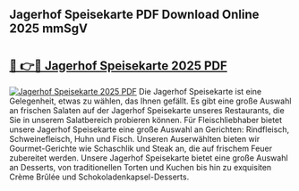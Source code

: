 ## Jagerhof Speisekarte PDF Download Online 2025 mmSgV

# <h2><a href="http://gc7n5t.nevu.top/?p=Jagerhof+Speisekarte">🔗 👉🔴 Jagerhof Speisekarte 2025 PDF</a></h2>

[![Jagerhof Speisekarte 2025 PDF](https://i.imgur.com/dBaPXMq.png)](http://gc7n5t.nevu.top/?p=Jagerhof+Speisekarte)
Die Jagerhof Speisekarte ist eine Gelegenheit, etwas zu wählen, das Ihnen gefällt. Es gibt eine große Auswahl an frischen Salaten auf der Jagerhof Speisekarte unseres Restaurants, die Sie in unserem Salatbereich probieren können. Für Fleischliebhaber bietet unsere Jagerhof Speisekarte eine große Auswahl an Gerichten: Rindfleisch, Schweinefleisch, Huhn und Fisch. Unseren Auserwählten bieten wir Gourmet-Gerichte wie Schaschlik und Steak an, die auf frischem Feuer zubereitet werden. Unsere Jagerhof Speisekarte bietet eine große Auswahl an Desserts, von traditionellen Torten und Kuchen bis hin zu exquisiten Crème Brûlée und Schokoladenkapsel-Desserts.
